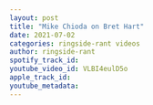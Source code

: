 ```yaml
---
layout: post
title: "Mike Chioda on Bret Hart"
date: 2021-07-02
categories: ringside-rant videos
author: ringside-rant
spotify_track_id: 
youtube_video_id: VLBI4eulD5o
apple_track_id: 
youtube_metadata: 
---
```


